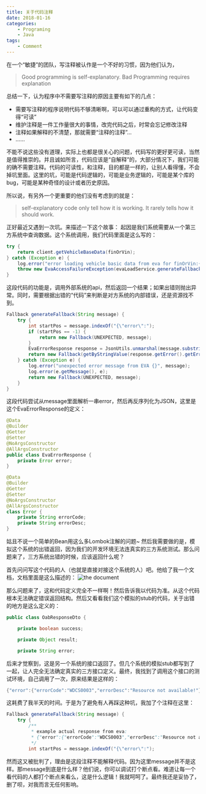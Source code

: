 ```yaml
---
title: 关于代码注释
date: 2018-01-16
categories:  
    - Programing
    - Java
tags:
	- Comment
---
```

在一个“敏捷”的团队，写注释被认作是一个不好的习惯，因为他们认为，

> Good programming is self-explanatory. Bad Programming requires explanation

总结一下，认为程序中不需要写注释的原因主要有如下的几点：
* 需要写注释的程序说明代码不够清晰啊，可以可以通过重构的方式，让代码变得“可读”
* 维护注释是一件工作量很大的事情，改完代码之后，时常会忘记修改注释
* 注释如果解释的不清楚，那就需要“注释的注释”...
* ……
<!--more-->
不能不说这些没有道理，实际上也都是很关心的问题，代码写的更好更可读，当然是值得推崇的。并且诚如所言，代码应该是“自解释”的，大部分情况下，我们可能的确不需要注释。代码的可读性，和注释，目的都是一样的，让别人看得懂，不会掉坑里面。这里的坑，可能是代码逻辑的，可能是业务逻辑的，可能是某个库的bug，可能是某种奇怪的设计或者历史原因。

所以说，有另外一个更重要的他们没有考虑到的就是：

>  self-explanatory code only tell how it is working. It rarely tells how it should work.

正好最近又遇到一次坑。来描述一下这个故事：
起因是我们系统需要从一个第三方系统中查询数据。这个系统调用，我们代码里面是这么写的：
```java
try {
    return client.getVehicleBaseData(finOrVin);
} catch (Exception e) {
    log.error("error loading vehicle basic data from eva for finOrVin:{}", finOrVin);
    throw new EvaAccessFailureException(evaLoadService.generateFallback(e.getMessage()));
}
```
这段代码的功能是，调用外部系统的api，然后返回一个结果；如果出错则抛出异常。同时，需要根据出错的“代码”来判断是对方系统的内部错误，还是资源找不到。
```java
Fallback generateFallback(String message) {
    try {
        int startPos = message.indexOf("{\"error\":");
        if (startPos == -1) {
            return new Fallback(UNEXPECTED, message);
        }
        EvaErrorResponse response = JsonUtils.unmarshal(message.substring(startPos), EvaErrorResponse.class);
        return new Fallback(getByStringValue(response.getError().getErrorCode()));
    } catch (Exception e) {
        log.error("unexpected error message from EVA {}", message);
        log.error(e.getMessage(), e);
        return new Fallback(UNEXPECTED, message);
    }
}
```
这段代码尝试从message里面解析一串error，然后再反序列化为JSON，这里是这个EvaErrorResponse的定义：
```java
@Data
@Builder
@Getter
@Setter
@NoArgsConstructor
@AllArgsConstructor
public class EvaErrorResponse {
    private Error error;
}

@Data
@Builder
@Getter
@Setter
@NoArgsConstructor
@AllArgsConstructor
class Error {
    private String errorCode;
    private String errorDesc;
}
```
姑且不说一个简单的Bean用这么多Lombok注解的问题~ 然后我需要做的是，模拟这个系统的出错返回，因为我们的开发环境无法连真实的三方系统测试。那么问题来了，三方系统出错的时候，应该返回什么呢？

首先问问写这个代码的人（也就是直接对接这个系统的人）吧。他给了我一个文档，文档里面是这么描述的：
![the document](/images/about_comments_1.png)

那么问题来了，这和代码定义完全不一样啊！然后告诉我以代码为准。从这个代码根本无法确定错误返回结构。然后又看看我们这个模拟的stub的代码，关于出错的地方是这么定义的：
```java
public class OabResponseDto {

    private boolean success;

    private Object result;

    private String error;

```
后来才觉察到，这是另一个系统的接口返回了。但几个系统的模拟stub都写到了一起，让人完全无法确定真实的三方接口定义。最终，我找到了调用这个接口的测试环境，自己调用了一次，原来结果是这样的：
```java
{"error":{"errorCode":"WDCS0003","errorDesc":"Resource not available!"}}
```
这耗费了我半天的时间。于是为了避免有人再踩这种坑，我加了个注释在这里：
```java
Fallback generateFallback(String message) {
    try {
        /**
         * example actual response from eva:
         * {"error":{"errorCode":"WDCS0003","errorDesc":"Resource not available!"}}
         */
        int startPos = message.indexOf("{\"error\":");
```
然而这又被批判了，理由是这段注释不能解释代码。因为这里message并不是这样。那message到底是什么样？他们说，你可以调试打个断点看。难道让每一个看代码的人都打个断点来看么，这是什么逻辑！我就呵呵了。最终我还是妥协了，删了呗，对我而言无任何影响。